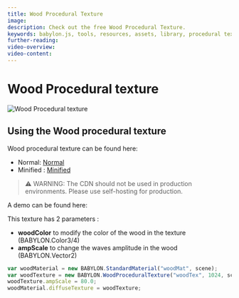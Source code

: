 ```yaml
---
title: Wood Procedural Texture
image: 
description: Check out the free Wood Procedural Texture.
keywords: babylon.js, tools, resources, assets, library, procedural texture, wood
further-reading:
video-overview:
video-content:
---
```


# Wood Procedural texture

![Wood Procedural texture](/img/extensions/proceduraltextures/woodpt.PNG)

## Using the Wood procedural texture

Wood procedural texture can be found here:
- Normal: [Normal](https://cdn.babylonjs.com/proceduralTexturesLibrary/babylon.woodProceduralTexture.js)
- Minified : [Minified](https://cdn.babylonjs.com/proceduralTexturesLibrary/babylon.woodProceduralTexture.min.js)

> ⚠️ WARNING: The CDN should not be used in production environments. Please use self-hosting for production.

A demo can be found here: <Playground id="#K41IJ#3" title="Wood Procedural Texture Demo" description="Wood Procedural Texture Demo"/>

This texture has 2 parameters :
- **woodColor** to modify the color of the wood in the texture (BABYLON.Color3/4)
- **ampScale** to change the waves amplitude in the wood (BABYLON.Vector2)

```javascript
var woodMaterial = new BABYLON.StandardMaterial("woodMat", scene);
var woodTexture = new BABYLON.WoodProceduralTexture("woodTex", 1024, scene);
woodTexture.ampScale = 80.0;
woodMaterial.diffuseTexture = woodTexture;
```